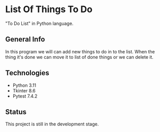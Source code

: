 <h1><b>List Of Things To Do</b></h1>

"To Do List" in Python language.


<h2><b>General Info</b></h2>

In this program we will can add new things to do in to the list. 
When the thing it's done we can move it to list of done things or we can delete it.


<h2><b>Technologies</b></h2>

<ul>
    <li>Python 3.11</li>
    <li>Tkinter 8.6</li>
    <li>Pytest 7.4.2</li>

</ul>


<h2><b>Status</b></h2>

This project is still in the development stage.





